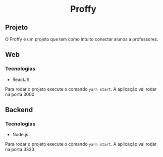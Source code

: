 <h1 align="center"><strong>Proffy</strong></h1>

<h2>Projeto</h2>

O Proffy é um projeto que tem como intuito conectar alunos a professores.


<h2> Web</h2>
<h3> Tecnologias</h3>

* ReactJS


Para rodar o projeto execute o comando ``` yarn start ```. A aplicação vai rodar na porta 3000.

<h2> Backend</h2>
<h3> Tecnologias</h3>

* Node.js

Para rodar o projeto execute o comando ``` yarn start ```. A aplicação vai rodar na porta 3333.

